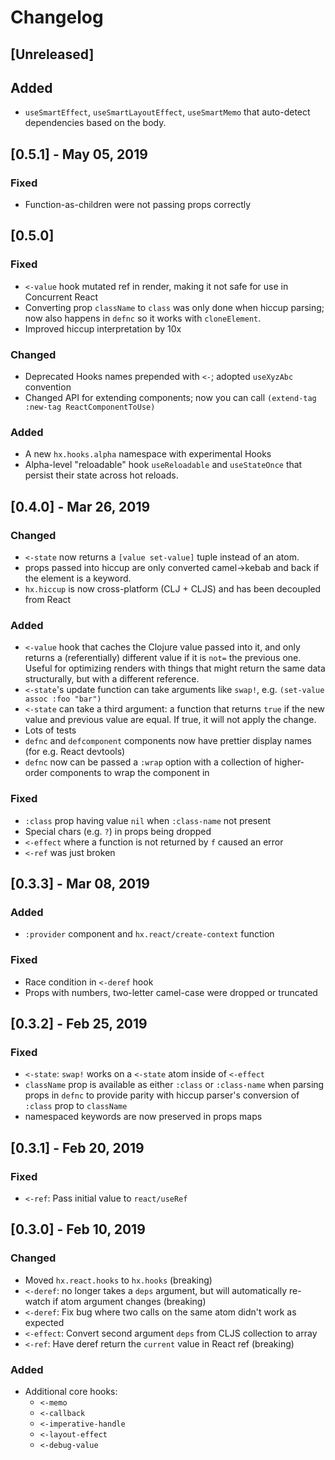 # Changelog

## [Unreleased]

## Added

- `useSmartEffect`, `useSmartLayoutEffect`, `useSmartMemo` that auto-detect 
dependencies based on the body.

## [0.5.1] - May 05, 2019

### Fixed

- Function-as-children were not passing props correctly

## [0.5.0]

### Fixed

- `<-value` hook mutated ref in render, making it not safe for use in Concurrent React
- Converting prop `className` to `class` was only done when hiccup parsing; now also happens in `defnc`
so it works with `cloneElement`.
- Improved hiccup interpretation by 10x

### Changed

- Deprecated Hooks names prepended with `<-`; adopted `useXyzAbc` convention
- Changed API for extending components; now you can call `(extend-tag :new-tag ReactComponentToUse)`

### Added

- A new `hx.hooks.alpha` namespace with experimental Hooks
- Alpha-level "reloadable" hook `useReloadable` and `useStateOnce` that persist
their state across hot reloads.


## [0.4.0] - Mar 26, 2019

### Changed

- `<-state` now returns a `[value set-value]` tuple instead of an atom.
- props passed into hiccup are only converted camel->kebab and back if the element is a keyword.
- `hx.hiccup` is now cross-platform (CLJ + CLJS) and has been decoupled from React

### Added

- `<-value` hook that caches the Clojure value passed into it, and only returns a
(referentially) different value if it is `not=` the previous one. Useful for 
optimizing renders with things that might return the same data structurally, but
with a different reference.
- `<-state`'s update function can take arguments like `swap!`, e.g. `(set-value assoc :foo "bar")`
- `<-state` can take a third argument: a function that returns `true` if the new
value and previous value are equal. If true, it will not apply the change.
- Lots of tests
- `defnc` and `defcomponent` components now have prettier display names (for e.g. React devtools)
- `defnc` now can be passed a `:wrap` option with a collection of higher-order 
components to wrap the component in

### Fixed

- `:class` prop having value `nil` when `:class-name` not present
- Special chars (e.g. `?`) in props being dropped
- `<-effect` where a function is not returned by `f` caused an error
- `<-ref` was just broken

## [0.3.3] - Mar 08, 2019

### Added

- `:provider` component and `hx.react/create-context` function

### Fixed

- Race condition in `<-deref` hook
- Props with numbers, two-letter camel-case were dropped or truncated


## [0.3.2] - Feb 25, 2019

### Fixed

- `<-state`: `swap!` works on a `<-state` atom inside of `<-effect`
- `className` prop is available as either `:class` or `:class-name` when 
parsing props in `defnc` to provide parity with hiccup parser's conversion of
`:class` prop to `className`
- namespaced keywords are now preserved in props maps

## [0.3.1] - Feb 20, 2019

### Fixed

- `<-ref`: Pass initial value to `react/useRef`

## [0.3.0] - Feb 10, 2019

### Changed

- Moved `hx.react.hooks` to `hx.hooks` (breaking)
- `<-deref`: no longer takes a `deps` argument, but will automatically re-watch
if atom argument changes (breaking)
- `<-deref`: Fix bug where two calls on the same atom didn't work as expected
- `<-effect`: Convert second argument `deps` from CLJS collection to array
- `<-ref`: Have deref return the `current` value in React ref (breaking)

### Added

- Additional core hooks:
  - `<-memo`
  - `<-callback`
  - `<-imperative-handle`
  - `<-layout-effect`
  - `<-debug-value`
